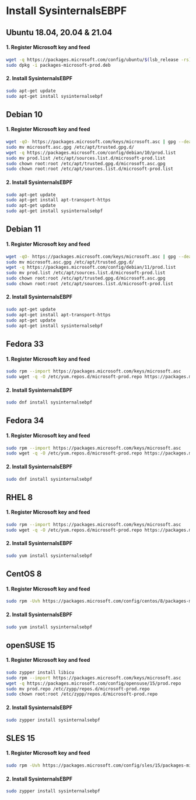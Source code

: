 # Install SysinternalsEBPF

## Ubuntu 18.04, 20.04 & 21.04
#### 1. Register Microsoft key and feed
```sh
wget -q https://packages.microsoft.com/config/ubuntu/$(lsb_release -rs)/packages-microsoft-prod.deb -O packages-microsoft-prod.deb
sudo dpkg -i packages-microsoft-prod.deb
```

#### 2. Install SysinternalsEBPF
```sh
sudo apt-get update
sudo apt-get install sysinternalsebpf
```

## Debian 10
#### 1. Register Microsoft key and feed
```sh
wget -qO- https://packages.microsoft.com/keys/microsoft.asc | gpg --dearmor > microsoft.asc.gpg
sudo mv microsoft.asc.gpg /etc/apt/trusted.gpg.d/
wget -q https://packages.microsoft.com/config/debian/10/prod.list
sudo mv prod.list /etc/apt/sources.list.d/microsoft-prod.list
sudo chown root:root /etc/apt/trusted.gpg.d/microsoft.asc.gpg
sudo chown root:root /etc/apt/sources.list.d/microsoft-prod.list
```

#### 2. Install SysinternalsEBPF
```sh
sudo apt-get update
sudo apt-get install apt-transport-https
sudo apt-get update
sudo apt-get install sysinternalsebpf
```

## Debian 11
#### 1. Register Microsoft key and feed
```sh
wget -qO- https://packages.microsoft.com/keys/microsoft.asc | gpg --dearmor > microsoft.asc.gpg
sudo mv microsoft.asc.gpg /etc/apt/trusted.gpg.d/
wget -q https://packages.microsoft.com/config/debian/11/prod.list
sudo mv prod.list /etc/apt/sources.list.d/microsoft-prod.list
sudo chown root:root /etc/apt/trusted.gpg.d/microsoft.asc.gpg
sudo chown root:root /etc/apt/sources.list.d/microsoft-prod.list
```

#### 2. Install SysinternalsEBPF
```sh
sudo apt-get update
sudo apt-get install apt-transport-https
sudo apt-get update
sudo apt-get install sysinternalsebpf
```

## Fedora 33
#### 1. Register Microsoft key and feed
```sh
sudo rpm --import https://packages.microsoft.com/keys/microsoft.asc
sudo wget -q -O /etc/yum.repos.d/microsoft-prod.repo https://packages.microsoft.com/config/fedora/33/prod.repo
```

#### 2. Install SysinternalsEBPF
```sh
sudo dnf install sysinternalsebpf
```

## Fedora 34
#### 1. Register Microsoft key and feed
```sh
sudo rpm --import https://packages.microsoft.com/keys/microsoft.asc
sudo wget -q -O /etc/yum.repos.d/microsoft-prod.repo https://packages.microsoft.com/config/fedora/34/prod.repo
```

#### 2. Install SysinternalsEBPF
```sh
sudo dnf install sysinternalsebpf
```

## RHEL 8
#### 1. Register Microsoft key and feed
```sh
sudo rpm --import https://packages.microsoft.com/keys/microsoft.asc
sudo wget -q -O /etc/yum.repos.d/microsoft-prod.repo https://packages.microsoft.com/config/rhel/8/prod.repo
```

#### 2. Install SysinternalsEBPF
```sh
sudo yum install sysinternalsebpf
```

## CentOS 8
#### 1. Register Microsoft key and feed
```sh
sudo rpm -Uvh https://packages.microsoft.com/config/centos/8/packages-microsoft-prod.rpm
```

#### 2. Install SysinternalsEBPF
```sh
sudo yum install sysinternalsebpf
```

## openSUSE 15
#### 1. Register Microsoft key and feed
```sh
sudo zypper install libicu
sudo rpm --import https://packages.microsoft.com/keys/microsoft.asc
wget -q https://packages.microsoft.com/config/opensuse/15/prod.repo
sudo mv prod.repo /etc/zypp/repos.d/microsoft-prod.repo
sudo chown root:root /etc/zypp/repos.d/microsoft-prod.repo
```

#### 2. Install SysinternalsEBPF
```sh
sudo zypper install sysinternalsebpf
```

## SLES 15
#### 1. Register Microsoft key and feed
```sh
sudo rpm -Uvh https://packages.microsoft.com/config/sles/15/packages-microsoft-prod.rpm
```

#### 2. Install SysinternalsEBPF
```sh
sudo zypper install sysinternalsebpf
```

